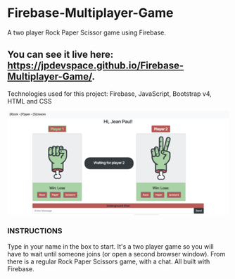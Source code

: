 # Firebase-Multiplayer-Game
A two player Rock Paper Scissor game using Firebase. 

## You can see it live here: https://jpdevspace.github.io/Firebase-Multiplayer-Game/.

Technologies used for this project: Firebase, JavaScript, Bootstrap v4, HTML and CSS

![alt text][screenshot]

[screenshot]: https://github.com/jpdevspace/Firebase-Multiplayer-Game/blob/master/assets/imgs/screenshot.png "Game Screenshot"

### INSTRUCTIONS
Type in your name in the box to start. It's a two player game so you will have to wait until someone joins (or open a second browser window).
From there is a regular Rock Paper Scissors game, with a chat. All built with Firebase.
